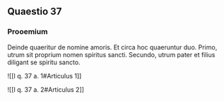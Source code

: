 ## Quaestio 37

### Prooemium

Deinde quaeritur de nomine amoris. Et circa hoc quaeruntur duo. Primo, utrum sit proprium nomen spiritus sancti. Secundo, utrum pater et filius diligant se spiritu sancto.

![[I q. 37 a. 1#Articulus 1]]

![[I q. 37 a. 2#Articulus 2]]

